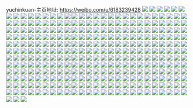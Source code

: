 yuchinkuan-主页地址: https://weibo.com/u/6183239428 
![](https://wx4.sinaimg.cn/mw2000/006Ksf2cgy1h9pn200sqsj31jk223haq.jpg) 
![](https://wx4.sinaimg.cn/mw2000/006Ksf2cgy1h9pn26ec54j31b21o0qoa.jpg) 
![](https://wx4.sinaimg.cn/mw2000/006Ksf2cgy1h9pn21rerzj31jk2224qp.jpg) 
![](https://wx4.sinaimg.cn/mw2000/006Ksf2cgy1h9pn27eszhj316o1kw17e.jpg) 
![](https://wx4.sinaimg.cn/mw2000/006Ksf2cgy1h9pn20l6blj31400u0wlo.jpg) 
![](https://wx4.sinaimg.cn/mw2000/006Ksf2cgy1h9pn214983j30zg1ba4bp.jpg) 
![](https://wx4.sinaimg.cn/mw2000/006Ksf2cgy1h9pn287nluj316o1kwh3w.jpg) 
![](https://wx4.sinaimg.cn/mw2000/006Ksf2cgy1h9pn245m03j31jk2231do.jpg) 
![](https://wx4.sinaimg.cn/mw2000/006Ksf2cgy1h9pn22s8xtj31jk2231kx.jpg) 
![](https://wx4.sinaimg.cn/mw2000/006Ksf2cgy1h9pn253uopj31jk1m7h3c.jpg) 
![](https://wx4.sinaimg.cn/mw2000/006Ksf2cgy1h9pn23kmloj31jk28ne7a.jpg) 
![](https://wx4.sinaimg.cn/mw2000/006Ksf2cgy1h9pn25mcb8j30t119nk2n.jpg) 
![](https://wx4.sinaimg.cn/mw2000/006Ksf2cgy1h9pn28zm7fj316o1kw1cl.jpg) 
![](https://wx4.sinaimg.cn/mw2000/006Ksf2cgy1h9pn2aifvrj30v915ljwp.jpg) 
![](https://wx4.sinaimg.cn/mw2000/006Ksf2cgy1h9pn2a1ki8j31jk2237wh.jpg) 
![](https://wx4.sinaimg.cn/mw2000/006Ksf2cgy1h9pn2bqllpj30u014079q.jpg) 
![](https://wx4.sinaimg.cn/mw2000/006Ksf2cgy1h9pn2b8wuej30v9152th2.jpg) 
![](https://wx4.sinaimg.cn/mw2000/006Ksf2cly1h9na9hpajwj315dcmx7wl.jpg) 
![](https://wx4.sinaimg.cn/mw2000/006Ksf2cly1h9na9t4xwmj315dcmz7wl.jpg) 
![](https://wx4.sinaimg.cn/mw2000/006Ksf2cly1h9naabvkg3j31hdcn1hdz.jpg) 
![](https://wx4.sinaimg.cn/mw2000/006Ksf2cly1h9nanz2nbpj30r6cn3u10.jpg) 
![](https://wx4.sinaimg.cn/mw2000/006Ksf2cly1h9nao3z2o6j30z5cmx1l1.jpg) 
![](https://wx4.sinaimg.cn/mw2000/006Ksf2cly1h9nao5hsbqj30y2bq01l1.jpg) 
![](https://wx4.sinaimg.cn/mw2000/006Ksf2cly1h9na981x1jj30txcmrb2c.jpg) 
![](https://wx4.sinaimg.cn/mw2000/006Ksf2cly1h9naob5b78j30plcmthdw.jpg) 
![](https://wx4.sinaimg.cn/mw2000/006Ksf2cly1h9naofy2uwj30yccmxhdw.jpg) 
![](https://wx4.sinaimg.cn/mw2000/006Ksf2cly1h9naokmyntj30m0cmtx6q.jpg) 
![](https://wx4.sinaimg.cn/mw2000/006Ksf2cly1h9naoqckmvj30qdcmvqv8.jpg) 
![](https://wx4.sinaimg.cn/mw2000/006Ksf2cly1h9nankg7ymj30qtcmxx6r.jpg) 
![](https://wx4.sinaimg.cn/mw2000/006Ksf2cly1h9naovl3qrj30ojcn3u0z.jpg) 
![](https://wx4.sinaimg.cn/mw2000/006Ksf2cly1h9nap0sldqj30njcn2x6r.jpg) 
![](https://wx4.sinaimg.cn/mw2000/006Ksf2cly1h9nap5wgztj30wrcn3qv8.jpg) 
![](https://wx4.sinaimg.cn/mw2000/006Ksf2cly1h9napbcso9j30nhcn1b2c.jpg) 
![](https://wx4.sinaimg.cn/mw2000/006Ksf2cly1h9napgd7t4j30ztcn0e85.jpg) 
![](https://wx4.sinaimg.cn/mw2000/006Ksf2cgy1h9l116h9v0j32c0340e82.jpg) 
![](https://wx4.sinaimg.cn/mw2000/006Ksf2cgy1h9kle1is86j32c03404qr.jpg) 
![](https://wx4.sinaimg.cn/mw2000/006Ksf2cgy1h9kleljndqj31o0280u0x.jpg) 
![](https://wx4.sinaimg.cn/mw2000/006Ksf2cgy1h9kle3ko4yj32c0340e82.jpg) 
![](https://wx4.sinaimg.cn/mw2000/006Ksf2cgy1h9kle87wfjj32c0340e82.jpg) 
![](https://wx4.sinaimg.cn/mw2000/006Ksf2cgy1h9klen026zj31o0280u0x.jpg) 
![](https://wx4.sinaimg.cn/mw2000/006Ksf2cgy1h9klcyyn1sj30wi1yc4qp.jpg) 
![](https://wx4.sinaimg.cn/mw2000/006Ksf2cgy1h9kld2qkv2j30wi1yc7wh.jpg) 
![](https://wx4.sinaimg.cn/mw2000/006Ksf2cgy1h9kld63wnwj30wi1yc7wh.jpg) 
![](https://wx4.sinaimg.cn/mw2000/006Ksf2cgy1h9kld9mf36j30wi1ycb29.jpg) 
![](https://wx4.sinaimg.cn/mw2000/006Ksf2cgy1h9klddszwdj30wi1yc7wh.jpg) 
![](https://wx4.sinaimg.cn/mw2000/006Ksf2cgy1h9klcxtc1vj30wi1yce81.jpg) 
![](https://wx4.sinaimg.cn/mw2000/006Ksf2cgy1h9cz2yu8inj30ku0ku76x.jpg) 
![](https://wx4.sinaimg.cn/mw2000/006Ksf2cgy1h9blwuwx7xj32ps1j0u0x.jpg) 
![](https://wx4.sinaimg.cn/mw2000/006Ksf2cgy1h9blwbueyxj32ts1lahdu.jpg) 
![](https://wx4.sinaimg.cn/mw2000/006Ksf2cgy1h98wmplxpyj32c02c07wh.jpg) 
![](https://wx4.sinaimg.cn/mw2000/006Ksf2cgy1h98wlpcp48j30zg1bawh9.jpg) 
![](https://wx4.sinaimg.cn/mw2000/006Ksf2cgy1h98wloo2chj30zg0zgdhx.jpg) 
![](https://wx4.sinaimg.cn/mw2000/006Ksf2cgy1h98wlocz03j30zg1bajt9.jpg) 
![](https://wx4.sinaimg.cn/mw2000/006Ksf2cgy1h98wlp0zrsj30zg0zgjtm.jpg) 
![](https://wx4.sinaimg.cn/mw2000/006Ksf2cgy1h95cg8a9erj30u01hcalk.jpg) 
![](https://wx4.sinaimg.cn/mw2000/006Ksf2cgy1h95cfx0qbcj30v91jlx4t.jpg) 
![](https://wx4.sinaimg.cn/mw2000/006Ksf2cgy1h95cgabgd0j30wi1i0aqn.jpg) 
![](https://wx4.sinaimg.cn/mw2000/006Ksf2cgy1h95cggdseej32c0340qv5.jpg) 
![](https://wx4.sinaimg.cn/mw2000/006Ksf2cgy1h95cg9i58oj32c02c0npd.jpg) 
![](https://wx4.sinaimg.cn/mw2000/006Ksf2cgy1h95cgaxy06j311c0s0nbc.jpg) 
![](https://wx4.sinaimg.cn/mw2000/006Ksf2cgy1h95cfu0fxxj32c02c0b29.jpg) 
![](https://wx4.sinaimg.cn/mw2000/006Ksf2cgy1h95cfv5ep4j32c02c01kx.jpg) 
![](https://wx4.sinaimg.cn/mw2000/006Ksf2cgy1h95cft1yd8j30wi1ch4dp.jpg) 
![](https://wx4.sinaimg.cn/mw2000/006Ksf2cgy1h95cgbwkpoj32c02c0nn3.jpg) 
![](https://wx4.sinaimg.cn/mw2000/006Ksf2cgy1h95cgd8tvvj32c02c07wh.jpg) 
![](https://wx4.sinaimg.cn/mw2000/006Ksf2cgy1h95cgeeavhj32c02c04qp.jpg) 
![](https://wx4.sinaimg.cn/mw2000/006Ksf2cgy1h8v1113rckj30v91jlb29.jpg) 
![](https://wx4.sinaimg.cn/mw2000/006Ksf2cgy1h8v10l3wrpj30v91jl1go.jpg) 
![](https://wx4.sinaimg.cn/mw2000/006Ksf2cgy1h8v129mgjhj32c0340x6p.jpg) 
![](https://wx4.sinaimg.cn/mw2000/006Ksf2cgy1h8v12co6tcj32c0340x6p.jpg) 
![](https://wx4.sinaimg.cn/mw2000/006Ksf2cgy1h8v12ww1g2j30v91jlk2h.jpg) 
![](https://wx4.sinaimg.cn/mw2000/006Ksf2cgy1h8p9zii08dj31yc0winpd.jpg) 
![](https://wx4.sinaimg.cn/mw2000/006Ksf2cgy1h8kod7qqs0j34g02i0kjl.jpg) 
![](https://wx4.sinaimg.cn/mw2000/006Ksf2cgy1h8kod28aobj34g02i04qp.jpg) 
![](https://wx4.sinaimg.cn/mw2000/006Ksf2cgy1h8kodfcipvj34g02i0b29.jpg) 
![](https://wx4.sinaimg.cn/mw2000/006Ksf2cgy1h8kodctbotj34g02i0hdt.jpg) 
![](https://wx4.sinaimg.cn/mw2000/006Ksf2cgy1h8iioc05c4j30kn10otd5.jpg) 
![](https://wx4.sinaimg.cn/mw2000/006Ksf2cgy1h8iikz3z95j31sc2ds7wi.jpg) 
![](https://wx4.sinaimg.cn/mw2000/006Ksf2cgy1h8iiobglk3j32c03401kz.jpg) 
![](https://wx4.sinaimg.cn/mw2000/006Ksf2cgy1h8iiofd1klj31uc1ace81.jpg) 
![](https://wx4.sinaimg.cn/mw2000/006Ksf2cgy1h8iiohvemfj31kw16onfj.jpg) 
![](https://wx4.sinaimg.cn/mw2000/006Ksf2cgy1h8iiog2owpj316y0u0n03.jpg) 
![](https://wx4.sinaimg.cn/mw2000/006Ksf2cgy1h8iiogh6ptj316y0u0403.jpg) 
![](https://wx4.sinaimg.cn/mw2000/006Ksf2cgy1h8ffmtny1pj32c03401ky.jpg) 
![](https://wx4.sinaimg.cn/mw2000/006Ksf2cgy1h8ffn0queqj30pf0xiwj5.jpg) 
![](https://wx4.sinaimg.cn/mw2000/006Ksf2cgy1h8ffp8yvpnj32c03404qq.jpg) 
![](https://wx4.sinaimg.cn/mw2000/006Ksf2cgy1h8ffmwdlamj32c03404qq.jpg) 
![](https://wx4.sinaimg.cn/mw2000/006Ksf2cgy1h8ffto6qa8j31kw27rn8n.jpg) 
![](https://wx4.sinaimg.cn/mw2000/006Ksf2cgy1h8ffm4jbl6j32c0340u0x.jpg) 
![](https://wx4.sinaimg.cn/mw2000/006Ksf2cgy1h82s0nwf7ej32c03401ky.jpg) 
![](https://wx4.sinaimg.cn/mw2000/006Ksf2cgy1h82s0zilnqj32c0340x6p.jpg) 
![](https://wx4.sinaimg.cn/mw2000/006Ksf2cgy1h82s0k7i4hj32c0340qv5.jpg) 
![](https://wx4.sinaimg.cn/mw2000/006Ksf2cgy1h82s0xgaayj30wi1lsnaf.jpg) 
![](https://wx4.sinaimg.cn/mw2000/006Ksf2cgy1h82s1zca2rj32c0340e82.jpg) 
![](https://wx4.sinaimg.cn/mw2000/006Ksf2cgy1h82s0qgtxrj32c02c0npd.jpg) 
![](https://wx4.sinaimg.cn/mw2000/006Ksf2cgy1h82s0ovultj310w1d9k49.jpg) 
![](https://wx4.sinaimg.cn/mw2000/006Ksf2cgy1h82s0sb9ytj32c02c07wi.jpg) 
![](https://wx4.sinaimg.cn/mw2000/006Ksf2cgy1h82s11sedcj32c0340u0x.jpg) 
![](https://wx4.sinaimg.cn/mw2000/006Ksf2cgy1h80eo6ftrtj30u0140wjz.jpg) 
![](https://wx4.sinaimg.cn/mw2000/006Ksf2cgy1h80eo6g9woj31400u043k.jpg) 
![](https://wx4.sinaimg.cn/mw2000/006Ksf2cgy1h80eo658wxj30u01440wn.jpg) 
![](https://wx4.sinaimg.cn/mw2000/006Ksf2cgy1h80eo69yvyj30u0140jul.jpg) 
![](https://wx4.sinaimg.cn/mw2000/006Ksf2cgy1h80eo65tvdj30u01400w6.jpg) 
![](https://wx4.sinaimg.cn/mw2000/006Ksf2cgy1h80eo67kaaj31400u0ju6.jpg) 
![](https://wx4.sinaimg.cn/mw2000/006Ksf2cgy1h7qza71enhj30wi1lsk40.jpg) 
![](https://wx4.sinaimg.cn/mw2000/006Ksf2cgy1h7qzcxcuufj30u0140gwc.jpg) 
![](https://wx4.sinaimg.cn/mw2000/006Ksf2cgy1h7qzalq29cj32c0340x6q.jpg) 
![](https://wx4.sinaimg.cn/mw2000/006Ksf2cgy1h7qzbdmb2sj316y0u0q4r.jpg) 
![](https://wx4.sinaimg.cn/mw2000/006Ksf2cgy1h7qzbcziulj30rl1d3tgc.jpg) 
![](https://wx4.sinaimg.cn/mw2000/006Ksf2cgy1h7qzdgg12nj30qe0rr0zt.jpg) 
![](https://wx4.sinaimg.cn/mw2000/006Ksf2cgy1h7fn2el6ldj32bc334kjm.jpg) 
![](https://wx4.sinaimg.cn/mw2000/006Ksf2cgy1h7fn1w09plj32ps1j0qv5.jpg) 
![](https://wx4.sinaimg.cn/mw2000/006Ksf2cgy1h7drtuz094j30u014047z.jpg) 
![](https://wx4.sinaimg.cn/mw2000/006Ksf2cgy1h7dru1vrhmj30zk1bedo3.jpg) 
![](https://wx4.sinaimg.cn/mw2000/006Ksf2cgy1h7dru368a8j30ku0r00wu.jpg) 
![](https://wx4.sinaimg.cn/mw2000/006Ksf2cgy1h7drrjf0kjj31jk225tzy.jpg) 
![](https://wx4.sinaimg.cn/mw2000/006Ksf2cgy1h7drrhb6mnj31jk2231gd.jpg) 
![](https://wx4.sinaimg.cn/mw2000/006Ksf2cgy1h7dru8skewj31jk222x4g.jpg) 
![](https://wx4.sinaimg.cn/mw2000/006Ksf2cgy1h7drucdnd0j31jl0v94qp.jpg) 
![](https://wx4.sinaimg.cn/mw2000/006Ksf2cgy1h7drtx9qh1j31jk2237wh.jpg) 
![](https://wx4.sinaimg.cn/mw2000/006Ksf2cgy1h7drrg9d4sj31jk223b29.jpg) 
![](https://wx4.sinaimg.cn/mw2000/006Ksf2cgy1h7dru7sey4j30zg1baq9i.jpg) 
![](https://wx4.sinaimg.cn/mw2000/006Ksf2cgy1h7drudd2unj31jk2231kx.jpg) 
![](https://wx4.sinaimg.cn/mw2000/006Ksf2cgy1h7drtvmz23j313y0tyk8d.jpg) 
![](https://wx4.sinaimg.cn/mw2000/006Ksf2cgy1h7drtyenxoj31400sg7hm.jpg) 
![](https://wx4.sinaimg.cn/mw2000/006Ksf2cgy1h7drtz2x43j30u00u0dlv.jpg) 
![](https://wx4.sinaimg.cn/mw2000/006Ksf2cgy1h7dru11avpj31gz1gzau9.jpg) 
![](https://wx4.sinaimg.cn/mw2000/006Ksf2cgy1h7dru2id3sj316y0u0juw.jpg) 
![](https://wx4.sinaimg.cn/mw2000/006Ksf2cgy1h7dru0391rj31jk223h08.jpg) 
![](https://wx4.sinaimg.cn/mw2000/006Ksf2cgy1h78lsz6oikj32c0340b29.jpg) 
![](https://wx4.sinaimg.cn/mw2000/006Ksf2cgy1h78lt8e1ooj31u62gahdt.jpg) 
![](https://wx4.sinaimg.cn/mw2000/006Ksf2cgy1h78lsuweuwj30v91jlkgy.jpg) 
![](https://wx4.sinaimg.cn/mw2000/006Ksf2cgy1h77atedfr7j30u011idnd.jpg) 
![](https://wx4.sinaimg.cn/mw2000/006Ksf2cgy1h77ateg7fqj30u011in4t.jpg) 
![](https://wx4.sinaimg.cn/mw2000/006Ksf2cgy1h77atbwd71j30u01hcwgo.jpg) 
![](https://wx4.sinaimg.cn/mw2000/006Ksf2cgy1h77atd4uc3j30u011in34.jpg) 
![](https://wx4.sinaimg.cn/mw2000/006Ksf2cgy1h77atdxtgvj30u011itbf.jpg) 
![](https://wx4.sinaimg.cn/mw2000/006Ksf2cgy1h77atd43whj30u011i41r.jpg) 
![](https://wx4.sinaimg.cn/mw2000/006Ksf2cgy1h77atedthbj30u01hcgs4.jpg) 
![](https://wx4.sinaimg.cn/mw2000/006Ksf2cgy1h77atc8mf4j30u00y9tb9.jpg) 
![](https://wx4.sinaimg.cn/mw2000/006Ksf2cgy1h77atecf2xj30u00u07av.jpg) 
![](https://wx4.sinaimg.cn/mw2000/006Ksf2cgy1h77ateio52j30u011i45r.jpg) 
![](https://wx4.sinaimg.cn/mw2000/006Ksf2cgy1h77atejz0gj30u011i7cf.jpg) 
![](https://wx4.sinaimg.cn/mw2000/006Ksf2cgy1h77atej4tej30u01hc7c1.jpg) 
![](https://wx4.sinaimg.cn/mw2000/006Ksf2cgy1h77atd5xkdj30u00y9jub.jpg) 
![](https://wx4.sinaimg.cn/mw2000/006Ksf2cgy1h77ateqdlgj30u00u0jzg.jpg) 
![](https://wx4.sinaimg.cn/mw2000/006Ksf2cgy1h71oiyk9m5j30nm0vidm9.jpg) 
![](https://wx4.sinaimg.cn/mw2000/006Ksf2cgy1h71oixsoh3j315o1jk1e1.jpg) 
![](https://wx4.sinaimg.cn/mw2000/006Ksf2cgy1h71oj0iijjj31gq1ybki4.jpg) 
![](https://wx4.sinaimg.cn/mw2000/006Ksf2cgy1h71oj5gs80j31331g413p.jpg) 
![](https://wx4.sinaimg.cn/mw2000/006Ksf2cgy1h71oiuwbdqj318v0vc449.jpg) 
![](https://wx4.sinaimg.cn/mw2000/006Ksf2cgy1h71oj1aq4ij30q80yz46i.jpg) 
![](https://wx4.sinaimg.cn/mw2000/006Ksf2cgy1h71oj23b0qj30v215gdmv.jpg) 
![](https://wx4.sinaimg.cn/mw2000/006Ksf2cgy1h71onar6vej30v91jl1kx.jpg) 
![](https://wx4.sinaimg.cn/mw2000/006Ksf2cgy1h71oj3ehc4j30qq0zp137.jpg) 
![](https://wx4.sinaimg.cn/mw2000/006Ksf2cgy1h71oo8xpr7j31uc1acu0y.jpg) 
![](https://wx4.sinaimg.cn/mw2000/006Ksf2cgy1h71oiw5pkuj31m914pn6o.jpg) 
![](https://wx4.sinaimg.cn/mw2000/006Ksf2cgy1h71ojne63sj31uc1ac7wh.jpg) 
![](https://wx4.sinaimg.cn/mw2000/006Ksf2cgy1h71ojzxuk4j31uc1ace81.jpg) 
![](https://wx4.sinaimg.cn/mw2000/006Ksf2cgy1h71opakr06j31uc1ac1ky.jpg) 
![](https://wx4.sinaimg.cn/mw2000/006Ksf2cgy1h71opj58ydj30v91jl4p5.jpg) 
![](https://wx4.sinaimg.cn/mw2000/006Ksf2cgy1h71opq3vl6j30v91jl4qp.jpg) 
![](https://wx4.sinaimg.cn/mw2000/006Ksf2cgy1h6yc3bag75j32c03407wi.jpg) 
![](https://wx4.sinaimg.cn/mw2000/006Ksf2cgy1h6yc64molej32c0340hdt.jpg) 
![](https://wx4.sinaimg.cn/mw2000/006Ksf2cgy1h6yc7k6v41j32c0340npe.jpg) 
![](https://wx4.sinaimg.cn/mw2000/006Ksf2cgy1h6yc78meu4j32c03407wj.jpg) 
![](https://wx4.sinaimg.cn/mw2000/006Ksf2cgy1h6yc6jzpylj32c0340kjm.jpg) 
![](https://wx4.sinaimg.cn/mw2000/006Ksf2cgy1h6yc3kxd9jj32c0340kjn.jpg) 
![](https://wx4.sinaimg.cn/mw2000/006Ksf2cgy1h6yc62ha45j32c0340x6r.jpg) 
![](https://wx4.sinaimg.cn/mw2000/006Ksf2cgy1h6yc6ghmx9j32c0340npe.jpg) 
![](https://wx4.sinaimg.cn/mw2000/006Ksf2cgy1h6yc09ie1lj32c0340kjl.jpg) 
![](https://wx4.sinaimg.cn/mw2000/006Ksf2cgy1h6yc20jkv1j32c03401ky.jpg) 
![](https://wx4.sinaimg.cn/mw2000/006Ksf2cgy1h6urj3qje7j32c0340e83.jpg) 
![](https://wx4.sinaimg.cn/mw2000/006Ksf2cgy1h6urj7ts6qj30wi1ycqtk.jpg) 
![](https://wx4.sinaimg.cn/mw2000/006Ksf2cgy1h6urjf35duj30wi1lstl2.jpg) 
![](https://wx4.sinaimg.cn/mw2000/006Ksf2cgy1h6r6dne5m2j32c03407hi.jpg) 
![](https://wx4.sinaimg.cn/mw2000/006Ksf2cgy1h6r6dqxaczj327e2vab2a.jpg) 
![](https://wx4.sinaimg.cn/mw2000/006Ksf2cgy1h6r6dz2ocgj32c03407wi.jpg) 
![](https://wx4.sinaimg.cn/mw2000/006Ksf2cgy1h6r69zq3u2j32c0340npe.jpg) 
![](https://wx4.sinaimg.cn/mw2000/006Ksf2cgy1h6r68pp1ztj32c0340kjl.jpg) 
![](https://wx4.sinaimg.cn/mw2000/006Ksf2cgy1h6r68s4ek9j32c0340x6p.jpg) 
![](https://wx4.sinaimg.cn/mw2000/006Ksf2cgy1h6r69dy7sxj33402c07wj.jpg) 
![](https://wx4.sinaimg.cn/mw2000/006Ksf2cgy1h6nkymurdcj32c0340e81.jpg) 
![](https://wx4.sinaimg.cn/mw2000/006Ksf2cgy1h6nkz76iktj32c0340hdt.jpg) 
![](https://wx4.sinaimg.cn/mw2000/006Ksf2cgy1h6nkzyr9y5j32801e0npd.jpg) 
![](https://wx4.sinaimg.cn/mw2000/006Ksf2cgy1h6nl0erogdj32c03404qq.jpg) 
![](https://wx4.sinaimg.cn/mw2000/006Ksf2cgy1h6nl0m2xrnj32c0340npd.jpg) 
![](https://wx4.sinaimg.cn/mw2000/006Ksf2cgy1h6nl0iy83uj32ps1j0hdt.jpg) 
![](https://wx4.sinaimg.cn/mw2000/006Ksf2cgy1h6iva3sovwj32c0340dq2.jpg) 
![](https://wx4.sinaimg.cn/mw2000/006Ksf2cgy1h6ivaah8y5j32c03404qq.jpg) 
![](https://wx4.sinaimg.cn/mw2000/006Ksf2cgy1h6f6ty85hlj32c0340tab.jpg) 
![](https://wx4.sinaimg.cn/mw2000/006Ksf2cgy1h6b62yeo9dj32c0340x6q.jpg) 
![](https://wx4.sinaimg.cn/mw2000/006Ksf2cgy1h6abxhvirhj32c03401kx.jpg) 
![](https://wx4.sinaimg.cn/mw2000/006Ksf2cgy1h6abxfo1ofj32ps1j00w1.jpg) 
![](https://wx4.sinaimg.cn/mw2000/006Ksf2cgy1h6abxkkoo8j32c0340b29.jpg) 
![](https://wx4.sinaimg.cn/mw2000/006Ksf2cgy1h647v1r515j32ps1j0tc3.jpg) 
![](https://wx4.sinaimg.cn/mw2000/006Ksf2cgy1h647ueb9stj32c03407wj.jpg) 
![](https://wx4.sinaimg.cn/mw2000/006Ksf2cgy1h647v6t11dj30wi1ls7gu.jpg) 
![](https://wx4.sinaimg.cn/mw2000/006Ksf2cgy1h647wp4jokj31j02pst97.jpg) 
![](https://wx4.sinaimg.cn/mw2000/006Ksf2cgy1h647upwrz7j32c03404qr.jpg) 
![](https://wx4.sinaimg.cn/mw2000/006Ksf2cgy1h647v597utj30wi1lswni.jpg) 
![](https://wx4.sinaimg.cn/mw2000/006Ksf2cgy1h647v45w8jj32c0340hdu.jpg) 
![](https://wx4.sinaimg.cn/mw2000/006Ksf2cgy1h647wzbor8j33402c07wi.jpg) 
![](https://wx4.sinaimg.cn/mw2000/006Ksf2cgy1h647ukwlnxj32c0340npe.jpg) 
![](https://wx4.sinaimg.cn/mw2000/006Ksf2cgy1h647uzw5pyj32c0340x6q.jpg) 
![](https://wx4.sinaimg.cn/mw2000/006Ksf2cgy1h647uuh8i8j31hc0u0n8k.jpg) 
![](https://wx4.sinaimg.cn/mw2000/006Ksf2cgy1h647unbir9j32c0340kjm.jpg) 
![](https://wx4.sinaimg.cn/mw2000/006Ksf2cgy1h647u0ajddj32c03401ky.jpg) 
![](https://wx4.sinaimg.cn/mw2000/006Ksf2cgy1h647uss1o7j32c03407wj.jpg) 
![](https://wx4.sinaimg.cn/mw2000/006Ksf2cgy1h4h9rm2r2qj32c02c0e81.jpg) 
![](https://wx4.sinaimg.cn/mw2000/006Ksf2cgy1h4bzf2s61mj32c03404qq.jpg) 
![](https://wx4.sinaimg.cn/mw2000/006Ksf2cgy1h4bzf05giej33404o0u0z.jpg) 
![](https://wx4.sinaimg.cn/mw2000/006Ksf2cgy1h46rq694laj32ps1j04qq.jpg) 
![](https://wx4.sinaimg.cn/mw2000/006Ksf2cgy1h46rqu58o1j32c0340npd.jpg) 
![](https://wx4.sinaimg.cn/mw2000/006Ksf2cgy1h46rqx7oe2j32c0340e82.jpg) 
![](https://wx4.sinaimg.cn/mw2000/006Ksf2cgy1h46rr0vpw8j32c0340u0y.jpg) 
![](https://wx4.sinaimg.cn/mw2000/006Ksf2cgy1h46rr4ebm5j32c0340qv5.jpg) 
![](https://wx4.sinaimg.cn/mw2000/006Ksf2cgy1h46rr6yth5j32c0340kjm.jpg) 
![](https://wx4.sinaimg.cn/mw2000/006Ksf2cgy1h46rrcq3w1j32c0340npd.jpg) 
![](https://wx4.sinaimg.cn/mw2000/006Ksf2cgy1h40wl6v4zuj33402c04qq.jpg) 
![](https://wx4.sinaimg.cn/mw2000/006Ksf2cgy1h40wl8qfm1j33402c0x6p.jpg) 
![](https://wx4.sinaimg.cn/mw2000/006Ksf2cgy1h3ys1bto9cj32c03404qq.jpg) 
![](https://wx4.sinaimg.cn/mw2000/006Ksf2cgy1h3ys1gwu8lj32c0340e83.jpg) 
![](https://wx4.sinaimg.cn/mw2000/006Ksf2cgy1h3ys1jinjpj33402c0x6p.jpg) 
![](https://wx4.sinaimg.cn/mw2000/006Ksf2cgy1h3ys1uilo1j32c03407wi.jpg) 
![](https://wx4.sinaimg.cn/mw2000/006Ksf2cgy1h3ys2t8yvuj32c03407wk.jpg) 
![](https://wx4.sinaimg.cn/mw2000/006Ksf2cgy1h3ys2qig3fj33402c07wi.jpg) 
![](https://wx4.sinaimg.cn/mw2000/006Ksf2cgy1h3ys1yxgxbj32c0340qv7.jpg) 
![](https://wx4.sinaimg.cn/mw2000/006Ksf2cgy1h3ys2orgctj32c0340x6p.jpg) 
![](https://wx4.sinaimg.cn/mw2000/006Ksf2cgy1h3ys2k6hwuj32c0340hdv.jpg) 
![](https://wx4.sinaimg.cn/mw2000/006Ksf2cgy1h3ys2uvwpwj32c03407wi.jpg) 
![](https://wx4.sinaimg.cn/mw2000/006Ksf2cgy1h3jgdkpxxbj31o02804qq.jpg) 
![](https://wx4.sinaimg.cn/mw2000/006Ksf2cgy1h3jgdirj62j31o02807wi.jpg) 
![](https://wx4.sinaimg.cn/mw2000/006Ksf2cgy1h2w9kbt7ycj31uc1acdtu.jpg) 
![](https://wx4.sinaimg.cn/mw2000/006Ksf2cgy1h2w9kj5ovaj31uc1acaw2.jpg) 
![](https://wx4.sinaimg.cn/mw2000/006Ksf2cgy1h2w9km3pahj31uc1actp4.jpg) 
![](https://wx4.sinaimg.cn/mw2000/006Ksf2cgy1h2w9ksugjdj31uc1ac14w.jpg) 
![](https://wx4.sinaimg.cn/mw2000/006Ksf2cgy1h2w9kgdzh8j31uc1achac.jpg) 
![](https://wx4.sinaimg.cn/mw2000/006Ksf2cgy1h2w9koor4rj31uc1ac7um.jpg) 
![](https://wx4.sinaimg.cn/mw2000/006Ksf2cgy1h2w9kqv5lhj31uc1actos.jpg) 
![](https://wx4.sinaimg.cn/mw2000/006Ksf2cgy1h2v115e7b8j30wi1yc4qp.jpg) 
![](https://wx4.sinaimg.cn/mw2000/006Ksf2cgy1h2trddoqm8j31kw16okg4.jpg) 
![](https://wx4.sinaimg.cn/mw2000/006Ksf2cgy1h2g9l8e6swj32c0340ngp.jpg) 
![](https://wx4.sinaimg.cn/mw2000/006Ksf2cgy1h2g9m2yy63j316o1kw1kx.jpg) 
![](https://wx4.sinaimg.cn/mw2000/006Ksf2cgy1h2g9l9s2duj32c0340wti.jpg) 
![](https://wx4.sinaimg.cn/mw2000/006Ksf2cgy1h2g9m07mkbj31sc2dskjm.jpg) 
![](https://wx4.sinaimg.cn/mw2000/006Ksf2cgy1h2g9l6kiefj32c0340qv5.jpg) 
![](https://wx4.sinaimg.cn/mw2000/006Ksf2cgy1h2g9lxa8a9j32c03401l0.jpg) 
![](https://wx4.sinaimg.cn/mw2000/006Ksf2cgy1h2g9ld7g2kj32c0340u0x.jpg) 
![](https://wx4.sinaimg.cn/mw2000/006Ksf2cgy1h2g9lfkoasj32c0340as2.jpg) 
![](https://wx4.sinaimg.cn/mw2000/006Ksf2cgy1h2g9m6gxz5j316o1kwb29.jpg) 
![](https://wx4.sinaimg.cn/mw2000/006Ksf2cgy1h2g9m9lwr6j30xf17f4bn.jpg) 
![](https://wx4.sinaimg.cn/mw2000/006Ksf2cgy1h2g9mas711j316t1kw1j8.jpg) 
![](https://wx4.sinaimg.cn/mw2000/006Ksf2cgy1h2g9m8gdh3j32c0340hdu.jpg) 
![](https://wx4.sinaimg.cn/mw2000/006Ksf2cgy1h2g9npjqezj31e42h4npd.jpg) 
![](https://wx4.sinaimg.cn/mw2000/006Ksf2cgy1h194tzrun5j32ps1j04qp.jpg) 
![](https://wx4.sinaimg.cn/mw2000/006Ksf2cgy1h194uawpqnj32c0340hdt.jpg) 
![](https://wx4.sinaimg.cn/mw2000/006Ksf2cgy1h194u9c5ifj32c03401kz.jpg) 
![](https://wx4.sinaimg.cn/mw2000/006Ksf2cgy1h194uvwn8hj32ps1j0hdu.jpg) 
![](https://wx4.sinaimg.cn/mw2000/006Ksf2cgy1h194u4fi9jj32c0340e82.jpg) 
![](https://wx4.sinaimg.cn/mw2000/006Ksf2cgy1h194uswufkj32ps1j07wi.jpg) 
![](https://wx4.sinaimg.cn/mw2000/006Ksf2cgy1h0vjruhilpj32c0340u0x.jpg) 
![](https://wx4.sinaimg.cn/mw2000/006Ksf2cgy1h0vjrw41ycj32c03401kz.jpg) 
![](https://wx4.sinaimg.cn/mw2000/006Ksf2cgy1h0vjrxlho7j33402c0e82.jpg) 
![](https://wx4.sinaimg.cn/mw2000/006Ksf2cgy1h0vjrb519tj31nn27j1kx.jpg) 
![](https://wx4.sinaimg.cn/mw2000/006Ksf2cgy1h0vjrq2olqj32c0340hdt.jpg) 
![](https://wx4.sinaimg.cn/mw2000/006Ksf2cgy1h0vjrf3g7xj30u01hcgyg.jpg) 
![](https://wx4.sinaimg.cn/mw2000/006Ksf2cgy1h0vjroykvyj32c0340x6p.jpg) 
![](https://wx4.sinaimg.cn/mw2000/006Ksf2cgy1h0vjrz11c1j32ze28jqv5.jpg) 
![](https://wx4.sinaimg.cn/mw2000/006Ksf2cgy1h0sb3l8641j311h1dzdu1.jpg) 
![](https://wx4.sinaimg.cn/mw2000/006Ksf2cgy1h0sb3lumloj312d1f6tkh.jpg) 
![](https://wx4.sinaimg.cn/mw2000/006Ksf2cgy1h0sb3mfa32j318t1nrnif.jpg) 
![](https://wx4.sinaimg.cn/mw2000/006Ksf2cgy1h0sb3sm81ij31wj2jee81.jpg) 
![](https://wx4.sinaimg.cn/mw2000/006Ksf2cgy1h0sb3y77vdj31rz2dbb29.jpg) 
![](https://wx4.sinaimg.cn/mw2000/006Ksf2cgy1h0sb3zooq9j31x32k44qp.jpg) 
![](https://wx4.sinaimg.cn/mw2000/006Ksf2cgy1h0sb43w11hj32c03401ky.jpg) 
![](https://wx4.sinaimg.cn/mw2000/006Ksf2cgy1h0sb3p6252j30xw196qf4.jpg) 
![](https://wx4.sinaimg.cn/mw2000/006Ksf2cgy1h0sb3kqo76j316o1kxk9s.jpg) 
![](https://wx4.sinaimg.cn/mw2000/006Ksf2cgy1h0sb3o2wl3j31u82gbe81.jpg) 
![](https://wx4.sinaimg.cn/mw2000/006Ksf2cgy1h0sb3oixrcj30vb15qdsz.jpg) 
![](https://wx4.sinaimg.cn/mw2000/006Ksf2cgy1h0sb3wzw67j32dh4g1kjm.jpg) 
![](https://wx4.sinaimg.cn/mw2000/006Ksf2cgy1h0sb41ut7ej324c2tsx6p.jpg) 
![](https://wx4.sinaimg.cn/mw2000/006Ksf2cgy1h0sb44kvs0j31141dhwu4.jpg) 
![](https://wx4.sinaimg.cn/mw2000/006Ksf2cgy1h0sb3pt05kj31hc1401c2.jpg) 
![](https://wx4.sinaimg.cn/mw2000/006Ksf2cgy1h0sb3q9dapj30xo18wk5i.jpg) 
![](https://wx4.sinaimg.cn/mw2000/006Ksf2cgy1h0sb3r92blj31pp2a91kx.jpg) 
![](https://wx4.sinaimg.cn/mw2000/006Ksf2cgy1h0sb3uf70dj32c0340hdt.jpg) 
![](https://wx4.sinaimg.cn/mw2000/006Ksf2cgy1h0r7u2p50jj32c0340u0x.jpg) 
![](https://wx4.sinaimg.cn/mw2000/006Ksf2cgy1h0r7u74qaxj30wi1yck2r.jpg) 
![](https://wx4.sinaimg.cn/mw2000/006Ksf2cgy1h0r7u50f8aj32c0340qv5.jpg) 
![](https://wx4.sinaimg.cn/mw2000/006Ksf2cgy1h0r7u0m7lwj32c0340kjm.jpg) 
![](https://wx4.sinaimg.cn/mw2000/006Ksf2cgy1h0r7u8gqcij32c03401ky.jpg) 
![](https://wx4.sinaimg.cn/mw2000/006Ksf2cgy1h0r7u6i349j320b20b7wh.jpg) 
![](https://wx4.sinaimg.cn/mw2000/006Ksf2cgy1h0cvm27qe2j31401e0dhn.jpg) 
![](https://wx4.sinaimg.cn/mw2000/006Ksf2cgy1h0cvm1bl15j32c0340npd.jpg) 
![](https://wx4.sinaimg.cn/mw2000/006Ksf2cgy1gzz61y5iiej32c0340qsz.jpg) 
![](https://wx4.sinaimg.cn/mw2000/006Ksf2cgy1gzz624tmujj32c0340qv5.jpg) 
![](https://wx4.sinaimg.cn/mw2000/006Ksf2cgy1gygr6v2n53j31o02807wi.jpg) 
![](https://wx4.sinaimg.cn/mw2000/006Ksf2cgy1gygr6e91aij32c03407wj.jpg) 
![](https://wx4.sinaimg.cn/mw2000/006Ksf2cgy1gygr6vxg6hj31kw29a7t7.jpg) 
![](https://wx4.sinaimg.cn/mw2000/006Ksf2cgy1gygr6h53baj32c03401l0.jpg) 
![](https://wx4.sinaimg.cn/mw2000/006Ksf2cgy1gygr6jdn22j32c02c0e82.jpg) 
![](https://wx4.sinaimg.cn/mw2000/006Ksf2cgy1gygr6lx6vkj33402c0x6r.jpg) 
![](https://wx4.sinaimg.cn/mw2000/006Ksf2cgy1gygr6nyq4ej32801o0qv6.jpg) 
![](https://wx4.sinaimg.cn/mw2000/006Ksf2cgy1gygr6rir29j32c0340x6s.jpg) 
![](https://wx4.sinaimg.cn/mw2000/006Ksf2cgy1gygr6crictj32c02c0kjm.jpg) 
![](https://wx4.sinaimg.cn/mw2000/006Ksf2cgy1gygr6oicjfj30v30xxtgf.jpg) 
![](https://wx4.sinaimg.cn/mw2000/006Ksf2cgy1gygr6wj7mrj30e70lttb5.jpg) 
![](https://wx4.sinaimg.cn/mw2000/006Ksf2cgy1gygr6t70ezj32c0340b2b.jpg) 
